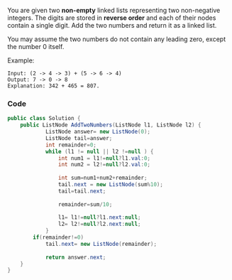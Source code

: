 You are given two **non-empty** linked lists representing two non-negative integers. The digits are stored in **reverse order** and each of their nodes contain a single digit. Add the two numbers and return it as a linked list.

You may assume the two numbers do not contain any leading zero, except the number 0 itself.

Example:
```
Input: (2 -> 4 -> 3) + (5 -> 6 -> 4)
Output: 7 -> 0 -> 8
Explanation: 342 + 465 = 807.
```

### Code
```csharp
public class Solution {
    public ListNode AddTwoNumbers(ListNode l1, ListNode l2) {
            ListNode answer= new ListNode(0);
            ListNode tail=answer;
            int remainder=0;
            while (l1 != null || l2 !=null ) {
                int num1 = l1!=null?l1.val:0;
                int num2 = l2!=null?l2.val:0;
                
                int sum=num1+num2+remainder;
                tail.next = new ListNode(sum%10);
                tail=tail.next;
                
                remainder=sum/10;
                
                l1= l1!=null?l1.next:null;
                l2= l2!=null?l2.next:null;
            }
        if(remainder!=0)
            tail.next= new ListNode(remainder);
            
            return answer.next;
    }
}
```

